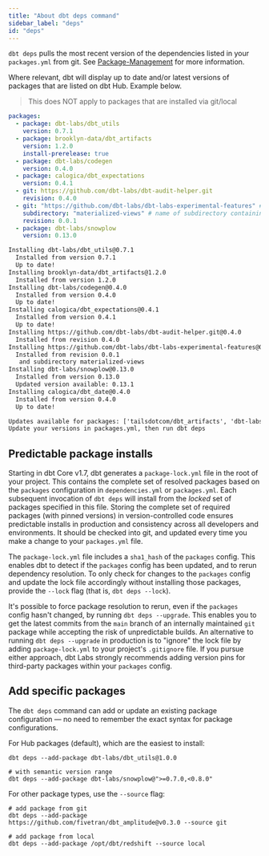 ```yaml
---
title: "About dbt deps command"
sidebar_label: "deps"
id: "deps"
---
```


`dbt deps` pulls the most recent version of the dependencies listed in your `packages.yml` from git. See [Package-Management](/docs/build/packages) for more information.

Where relevant, dbt will display up to date and/or latest versions of packages that are listed on dbt Hub. Example below.

> This does NOT apply to packages that are installed via git/local

```yaml
packages:
  - package: dbt-labs/dbt_utils
    version: 0.7.1
  - package: brooklyn-data/dbt_artifacts
    version: 1.2.0
    install-prerelease: true
  - package: dbt-labs/codegen
    version: 0.4.0
  - package: calogica/dbt_expectations
    version: 0.4.1
  - git: https://github.com/dbt-labs/dbt-audit-helper.git
    revision: 0.4.0
  - git: "https://github.com/dbt-labs/dbt-labs-experimental-features" # git URL
    subdirectory: "materialized-views" # name of subdirectory containing `dbt_project.yml`
    revision: 0.0.1
  - package: dbt-labs/snowplow
    version: 0.13.0
```

```txt
Installing dbt-labs/dbt_utils@0.7.1
  Installed from version 0.7.1
  Up to date!
Installing brooklyn-data/dbt_artifacts@1.2.0
  Installed from version 1.2.0
Installing dbt-labs/codegen@0.4.0
  Installed from version 0.4.0
  Up to date!
Installing calogica/dbt_expectations@0.4.1
  Installed from version 0.4.1
  Up to date!
Installing https://github.com/dbt-labs/dbt-audit-helper.git@0.4.0
  Installed from revision 0.4.0
Installing https://github.com/dbt-labs/dbt-labs-experimental-features@0.0.1
  Installed from revision 0.0.1
   and subdirectory materialized-views
Installing dbt-labs/snowplow@0.13.0
  Installed from version 0.13.0
  Updated version available: 0.13.1
Installing calogica/dbt_date@0.4.0
  Installed from version 0.4.0
  Up to date!

Updates available for packages: ['tailsdotcom/dbt_artifacts', 'dbt-labs/snowplow']
Update your versions in packages.yml, then run dbt deps
```

<VersionBlock firstVersion="1.7">

## Predictable package installs

Starting in dbt Core v1.7, dbt generates a `package-lock.yml` file in the root of your project. This contains the complete set of resolved packages based on the `packages` configuration in `dependencies.yml` or `packages.yml`. Each subsequent invocation of `dbt deps` will install from the _locked_ set of packages specified in this file. Storing the complete set of required packages (with pinned versions) in version-controlled code ensures predictable installs in production and consistency across all developers and environments. It should be checked into git, and updated every time you make a change to your `packages.yml` file. 

The `package-lock.yml` file includes a `sha1_hash` of the `packages` config. This enables dbt to detect if the `packages` config has been updated, and to rerun dependency resolution. To only check for changes to the `packages` config and update the lock file accordingly without installing those packages, provide the `--lock` flag (that is, `dbt deps --lock`).

It's possible to force package resolution to rerun, even if the `packages` config hasn't changed, by running `dbt deps --upgrade`. This enables you to get the latest commits from the `main` branch of an internally maintained `git` package while accepting the risk of unpredictable builds. An alternative to running `dbt deps --upgrade` in production is to "ignore" the lock file by adding `package-lock.yml` to your project's `.gitignore` file. If you pursue either approach, dbt Labs strongly recommends adding version pins for third-party packages within your `packages` config.

## Add specific packages

The `dbt deps` command can add or update an existing package configuration &mdash; no need to remember the exact syntax for package configurations. 

For Hub packages (default), which are the easiest to install:

```shell
dbt deps --add-package dbt-labs/dbt_utils@1.0.0

# with semantic version range
dbt deps --add-package dbt-labs/snowplow@">=0.7.0,<0.8.0"
```

For other package types, use the `--source` flag:
```shell
# add package from git
dbt deps --add-package https://github.com/fivetran/dbt_amplitude@v0.3.0 --source git

# add package from local
dbt deps --add-package /opt/dbt/redshift --source local
```

</VersionBlock>
